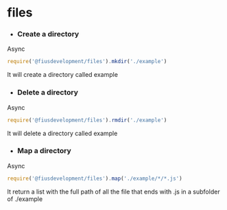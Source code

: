 # files
- ### Create a directory
Async
```js
require('@fiusdevelopment/files').mkdir('./example')
```
It will create a directory called example
- ### Delete a directory
Async
```js
require('@fiusdevelopment/files').rmdir('./example')
```
It will delete a directory called example
- ### Map a directory
Async
```js
require('@fiusdevelopment/files').map('./example/*/*.js')
```
It return a list with the full path of all the file that ends with .js in a subfolder of ./example